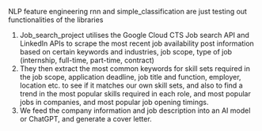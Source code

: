 NLP feature engineering 
rnn and simple_classification are just testing out functionalities of the libraries 

1. Job_search_project utilises the Google Cloud CTS Job search API and LinkedIn APIs to scrape the most recent job availability post information based on certain keywords and industries, job scope, type of job (internship, full-time, part-time, contract)
2. They then extract the most common keywords for skill sets required in the job scope, application deadline, job title and function, employer, location etc. to see if it matches our own skill sets, and also to find a trend in the most popular skills required in each role, and most popular jobs in companies, and most popular job opening timings.
3. We feed the company information and job description into an AI model or ChatGPT, and generate a cover letter. 
